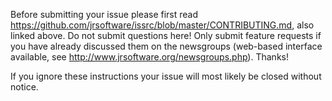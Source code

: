 Before submitting your issue please first read https://github.com/jrsoftware/issrc/blob/master/CONTRIBUTING.md, also linked above. Do not submit questions here! Only submit feature requests if you have already discussed them on the newsgroups (web-based interface available, see http://www.jrsoftware.org/newsgroups.php). Thanks!

If you ignore these instructions your issue will most likely be closed without notice.
